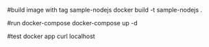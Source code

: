 #build image with tag sample-nodejs
docker build -t sample-nodejs .

#run docker-compose
docker-compose up -d

#test docker app
curl localhost